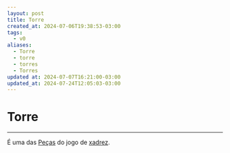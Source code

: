 ```yaml
---
layout: post
title: Torre
created_at: 2024-07-06T19:38:53-03:00
tags:
  - v0
aliases:
  - Torre
  - torre
  - torres
  - Torres
updated at: 2024-07-07T16:21:00-03:00
updated_at: 2024-07-24T12:05:03-03:00
---
```

# Torre
----

É uma das [Peças](_insight/2024/07/2024-07-06-Pecas_de_xadrez.md) do jogo de [xadrez](../../../sementes/2024/07/2024-07-06-Xadrez.md).